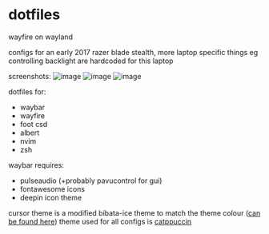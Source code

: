 # dotfiles

wayfire on wayland

configs for an early 2017 razer blade stealth, more laptop specific things eg controlling backlight are hardcoded for this laptop

screenshots:
![image](https://user-images.githubusercontent.com/65262710/201789911-29d8c175-38a0-478c-ac87-006fb443e13c.png)
![image](https://user-images.githubusercontent.com/65262710/201790127-15ca6d5c-e0c0-4643-8a3d-73e259452676.png)
![image](https://user-images.githubusercontent.com/65262710/201790295-63d660ef-5567-4293-9cf8-d6837672bb59.png)

dotfiles for:
- waybar
- wayfire
- foot csd
- albert
- nvim
- zsh

waybar requires:
- pulseaudio (+probably pavucontrol for gui)
- fontawesome icons
- deepin icon theme

cursor theme is a modified bibata-ice theme to match the theme colour ([can be found here](https://github.com/ful1e5/Bibata_Cursor))
theme used for all configs is [catppuccin](https://github.com/catppuccin/catppuccin) 
